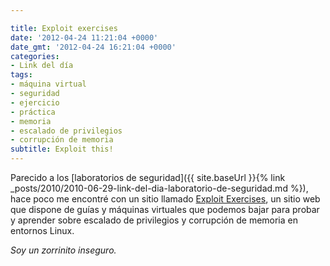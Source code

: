 ```yaml
---

title: Exploit exercises
date: '2012-04-24 11:21:04 +0000'
date_gmt: '2012-04-24 16:21:04 +0000'
categories:
- Link del día
tags:
- máquina virtual
- seguridad
- ejercicio
- práctica
- memoria
- escalado de privilegios
- corrupción de memoria
subtitle: Exploit this!
---
```


Parecido a los [laboratorios de seguridad]({{ site.baseUrl }}{% link _posts/2010/2010-06-29-link-del-dia-laboratorio-de-seguridad.md %}), hace poco me encontré con un sitio llamado [Exploit Exercises](http://exploit-exercises.com/), un sitio web que dispone de guías y máquinas virtuales que podemos bajar para probar y aprender sobre escalado de privilegios y corrupción de memoria en entornos Linux.

_Soy un zorrinito inseguro._
